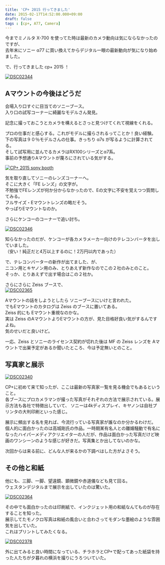 ```yaml
---
title: 'CP+ 2015 行ってきました'
date: 2015-02-17T14:52:00.000+09:00
draft: false
tags : [cp+, A77, Camera]
---
```


今までミノルタ X-700 を使ってた時は最新のカメラ動向は気にならなかったのですが、  
去年末にソニー α77 に買い換えてからデジタル一眼の最新動向が気になり始めました。  
  
で、行ってきました cp+ 2015 ！  
  
[![DSC02344](https://farm8.staticflickr.com/7355/16534183372_dc90858586_z.jpg)](https://www.flickr.com/photos/callas1900/16534183372 "DSC02344 by 1900 Callas, on Flickr")  
  

Aマウントの今後はどうだ
------------

会場入り口すぐに目当てのソニーブース。  
入り口の試写コーナーに綺麗なモデルさん発見。

記念に撮っておこうとカメラを構えるとさっと見つけてくれて視線をくれる。

プロの仕事だと感心する。これがモデルに撮らされるってことか！良い経験。  
下の写真は９０％モデルさんの仕事。きっちり α7s が写るように計算されてる。  
そして試写用に並んでるカメラはRX100シリーズとα7系。  
事前の予想通りAマウントが蔑ろにされている気がする。  
  

[![CP+ 2015 sony booth](https://farm8.staticflickr.com/7430/16533533181_6a3e429af9_z.jpg)](https://www.flickr.com/photos/callas1900/16533533181 "CP+ 2015 sony booth by 1900 Callas, on Flickr")  
  
気を取り直してソニーのレンズコーナーへ。  
そこに大きく「FE レンズ」の文字が。  
不勉強でFEレンズが何か分からなかったので、Eの文字に不安を覚えつつ質問してみる。  
フルサイズ・Eマウントレンズの略だそう。  
やっぱりEマウントなのか。  
  
さらにケンコーのコーナーで追い討ち。  
  
[![DSC02346](https://farm8.staticflickr.com/7370/16533521111_a1449fb118_z.jpg)](https://www.flickr.com/photos/callas1900/16533521111 "DSC02346 by 1900 Callas, on Flickr")  
  
知らなかったのだが、ケンコーが各カメラメーカー向けのテレコンバータを出していました。  
（安い！純正だと4万以上するのに！2万円以内であった）  
  
で、テレコンバーターの新作が出てました、が、  
ニコン用とキヤノン用のみ、とりあえず新作なのでこの２社のみとのこと。  
そっか、とりあえずで出す場合はこの２社か。  
  
さらにさらに Zeiss ブースで、  
[![DSC02365](https://farm8.staticflickr.com/7341/16347518228_3e4db9eff1_z.jpg)](https://www.flickr.com/photos/callas1900/16347518228 "DSC02365 by 1900 Callas, on Flickr")  
  
Aマウントの話をしようとしたら ソニーブースにいけと言われた。  
でもEマウントのカタログは Zeiss のブースに置いてある。  
Zeiss 的にも Eマウント重視なのかな。  
実は Zeiss のAマウントよりEマウントの方が、見た目格好良い気がするんですよね。  
気のせいだと良いけど。  
  
一応、Zeiss とソニーのライセンス契約が切れた後は MF の Zeiss レンズを Aマウントで出巣予定があるか聞いたところ、今は予定無いとのこと。  
  

写真家と展示
------

[![DSC02340](https://farm9.staticflickr.com/8568/15912672134_259dd88e92_z.jpg)](https://www.flickr.com/photos/callas1900/15912672134 "DSC02340 by 1900 Callas, on Flickr")  
  
CP+に初めて来て知ったが、ここは最新の写真家一覧を見る機会でもあるということ。  
各ブースにプロカメラマンが撮った写真がそれぞれの方法で展示されている。展示方法も各社で特徴出していて、 ソニーは4kディスプレイ、キヤノンは自社プリンタの大判印刷といった感じ。  
  
展示に頻出する名を見れば、今流行っている写真家が誰なのか分かるわけだ。  
個人的に面白かったのは高城剛氏の作品。一時期某有名人との離婚騒動で有名になったハイパーメディアクリエイターの人だが、作品は面白かった写真だけど映画のワンシーンのような感じが好きだ。写真集とか出してないのかな。  
  
次回からは来る前に、どんな人が来るかの下調べはした方がよさそう。  
  

その他と和紙
------

他にも、三脚、一脚、望遠鏡、顕微鏡や赤道儀なども見て回る。  
ウェスタンデジタルまで展示を出していたのは驚いた。  
  
[![DSC02364](https://farm8.staticflickr.com/7283/16349305647_4c71a1570e_z.jpg)](https://www.flickr.com/photos/callas1900/16349305647 "DSC02364 by 1900 Callas, on Flickr")  
  
その中でも面白かったのは印刷紙で、インクジェット用の和紙なんてものが存在することを知った。  
展示してたモノクロ写真は和紙の風合いと合わさってモダンな墨絵のような雰囲気を出していた。  
これはプリントしてみたくなる。  
  
[![DSC02378](https://farm8.staticflickr.com/7285/16509191056_7f6cccf903_z.jpg)](https://www.flickr.com/photos/callas1900/16509191056 "DSC02378 by 1900 Callas, on Flickr")  
  
外に出てみると良い時間になっている、チラホラとCP+で配ってあった紙袋を持った人たちが夕暮れの横浜を撮りにうろついていた。